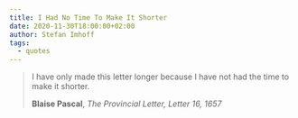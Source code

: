 ```yaml
---
title: I Had No Time To Make It Shorter
date: 2020-11-30T18:00:00+02:00
author: Stefan Imhoff
tags:
  - quotes
---
```


> I have only made this letter longer because I have not had the time to make it shorter.
>
> **Blaise Pascal**, _The Provincial Letter, Letter 16, 1657_
